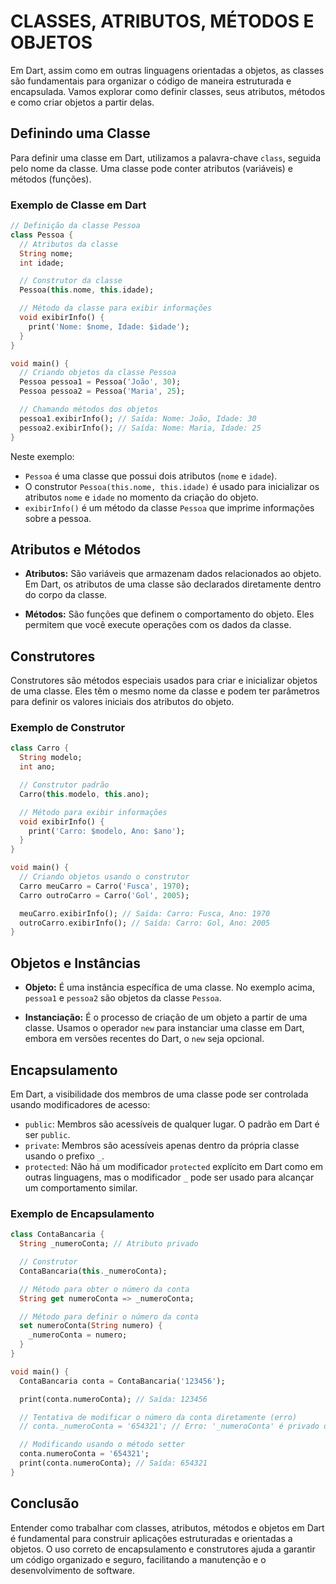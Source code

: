 # CLASSES, ATRIBUTOS, MÉTODOS E OBJETOS
Em Dart, assim como em outras linguagens orientadas a objetos, as classes são fundamentais para organizar o código de maneira estruturada e encapsulada. Vamos explorar como definir classes, seus atributos, métodos e como criar objetos a partir delas.

## Definindo uma Classe
Para definir uma classe em Dart, utilizamos a palavra-chave `class`, seguida pelo nome da classe. Uma classe pode conter atributos (variáveis) e métodos (funções).

### Exemplo de Classe em Dart
```dart
// Definição da classe Pessoa
class Pessoa {
  // Atributos da classe
  String nome;
  int idade;

  // Construtor da classe
  Pessoa(this.nome, this.idade);

  // Método da classe para exibir informações
  void exibirInfo() {
    print('Nome: $nome, Idade: $idade');
  }
}

void main() {
  // Criando objetos da classe Pessoa
  Pessoa pessoa1 = Pessoa('João', 30);
  Pessoa pessoa2 = Pessoa('Maria', 25);

  // Chamando métodos dos objetos
  pessoa1.exibirInfo(); // Saída: Nome: João, Idade: 30
  pessoa2.exibirInfo(); // Saída: Nome: Maria, Idade: 25
}
```

Neste exemplo:
- `Pessoa` é uma classe que possui dois atributos (`nome` e `idade`).
- O construtor `Pessoa(this.nome, this.idade)` é usado para inicializar os atributos `nome` e `idade` no momento da criação do objeto.
- `exibirInfo()` é um método da classe `Pessoa` que imprime informações sobre a pessoa.

## Atributos e Métodos
- **Atributos:** São variáveis que armazenam dados relacionados ao objeto. Em Dart, os atributos de uma classe são declarados diretamente dentro do corpo da classe.

- **Métodos:** São funções que definem o comportamento do objeto. Eles permitem que você execute operações com os dados da classe.

## Construtores
Construtores são métodos especiais usados para criar e inicializar objetos de uma classe. Eles têm o mesmo nome da classe e podem ter parâmetros para definir os valores iniciais dos atributos do objeto.

### Exemplo de Construtor
```dart
class Carro {
  String modelo;
  int ano;

  // Construtor padrão
  Carro(this.modelo, this.ano);

  // Método para exibir informações
  void exibirInfo() {
    print('Carro: $modelo, Ano: $ano');
  }
}

void main() {
  // Criando objetos usando o construtor
  Carro meuCarro = Carro('Fusca', 1970);
  Carro outroCarro = Carro('Gol', 2005);

  meuCarro.exibirInfo(); // Saída: Carro: Fusca, Ano: 1970
  outroCarro.exibirInfo(); // Saída: Carro: Gol, Ano: 2005
}
```

## Objetos e Instâncias
- **Objeto:** É uma instância específica de uma classe. No exemplo acima, `pessoa1` e `pessoa2` são objetos da classe `Pessoa`.
  
- **Instanciação:** É o processo de criação de um objeto a partir de uma classe. Usamos o operador `new` para instanciar uma classe em Dart, embora em versões recentes do Dart, o `new` seja opcional.

## Encapsulamento
Em Dart, a visibilidade dos membros de uma classe pode ser controlada usando modificadores de acesso:

- `public`: Membros são acessíveis de qualquer lugar. O padrão em Dart é ser `public`.
- `private`: Membros são acessíveis apenas dentro da própria classe usando o prefixo `_`.
- `protected`: Não há um modificador `protected` explícito em Dart como em outras linguagens, mas o modificador `_` pode ser usado para alcançar um comportamento similar.

### Exemplo de Encapsulamento
```dart
class ContaBancaria {
  String _numeroConta; // Atributo privado

  // Construtor
  ContaBancaria(this._numeroConta);

  // Método para obter o número da conta
  String get numeroConta => _numeroConta;

  // Método para definir o número da conta
  set numeroConta(String numero) {
    _numeroConta = numero;
  }
}

void main() {
  ContaBancaria conta = ContaBancaria('123456');

  print(conta.numeroConta); // Saída: 123456

  // Tentativa de modificar o número da conta diretamente (erro)
  // conta._numeroConta = '654321'; // Erro: '_numeroConta' é privado dentro de ContaBancaria

  // Modificando usando o método setter
  conta.numeroConta = '654321';
  print(conta.numeroConta); // Saída: 654321
}
```

## Conclusão
Entender como trabalhar com classes, atributos, métodos e objetos em Dart é fundamental para construir aplicações estruturadas e orientadas a objetos. O uso correto de encapsulamento e construtores ajuda a garantir um código organizado e seguro, facilitando a manutenção e o desenvolvimento de software.